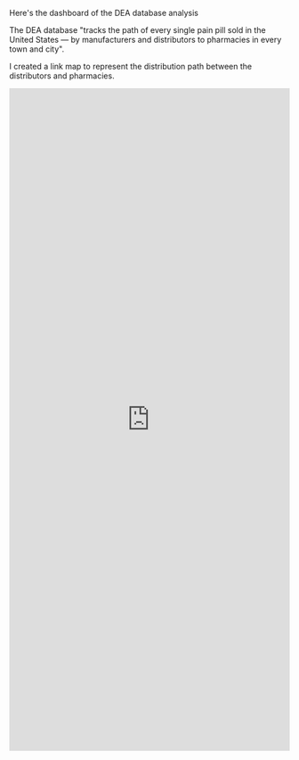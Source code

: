 Here's the dashboard of the DEA database analysis

The DEA database "tracks the path of every single pain pill sold in the United States — by manufacturers and distributors to pharmacies in every town and city".

I created a link map to represent the distribution path between the distributors and pharmacies.   

<iframe src="https://insights.arcgis.com/#/embed/14fc6d376c6245f99ad0618e2670118a" width="100%" height="1190" frameborder="0"></iframe>
